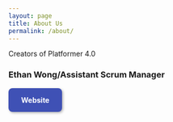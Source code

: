 ```yaml
---
layout: page
title: About Us
permalink: /about/
---
```


Creators of Platformer 4.0

### Ethan Wong/Assistant Scrum Manager

<div style="display: flex; flex-wrap: wrap; gap: 10px;">
    <a href="https://ethanwong2008.github.io/ethan_2027/" style="text-decoration: none;">
        <div style="background-color: #3F51B5; color: white; padding: 15px 25px; border-radius: 8px; font-weight: bold; box-shadow: 2px 2px 5px rgba(0,0,0,0.3); transition: transform 0.3s;">
            Website
</div>